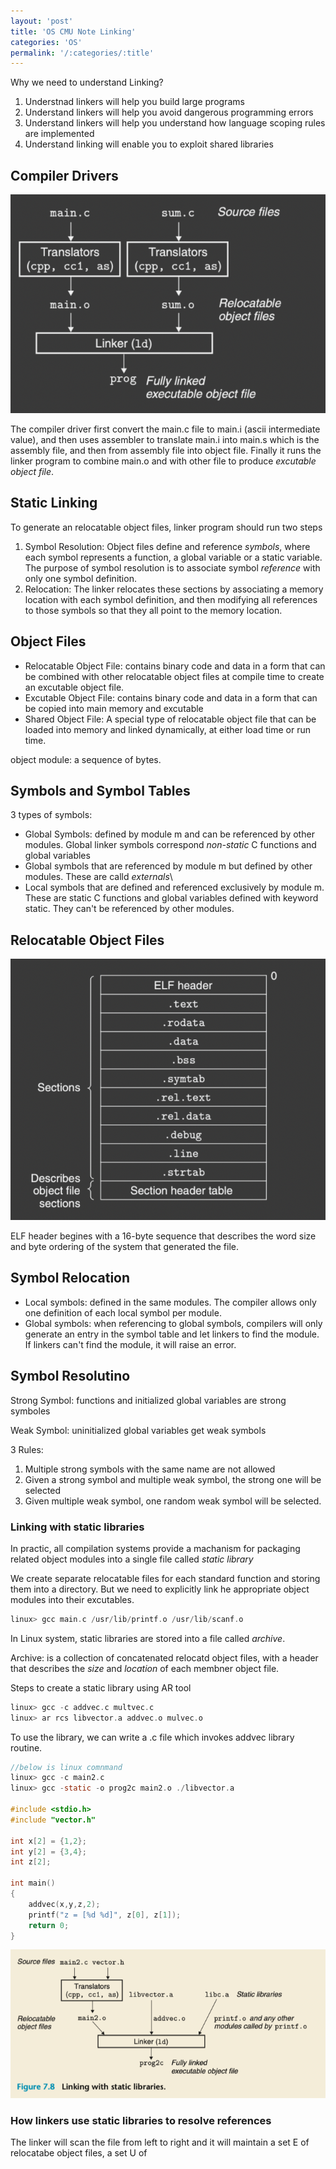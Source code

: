 ```yaml
---
layout: 'post'
title: 'OS CMU Note Linking' 
categories: 'OS'
permalink: '/:categories/:title'
---
```


Why we need to understand Linking?

1. Understnad linkers will help you build large programs
2. Understand linkers will help you avoid dangerous programming errors
3. Understand linkers will help you understand how language scoping rules are implemented
4. Understand linking will enable you to exploit shared libraries

## Compiler Drivers

![image](../pictures/compiling_proces.png)

The compiler driver first convert the main.c file to main.i (ascii intermediate value), and then uses assembler to translate main.i into main.s which is the assembly file, and then from assembly file into object file. Finally it runs the linker program to combine main.o and with other file to produce *excutable object file*.


## Static Linking

To generate an relocatable object files, linker program should run two steps

1. Symbol Resolution: Object files define and reference *symbols*, where each symbol represents a function, a global variable or a static variable. The purpose of symbol resolution is to associate symbol *reference* with only one symbol definition.
2. Relocation: The linker relocates these sections by associating a memory location with each symbol definition, and then modifying all references to those symbols so that they all point to the memory location.


## Object Files

* Relocatable Object File: contains binary code and data in a form that can be combined with other relocatable object files at compile time to create an excutable object file.
* Excutable Object File: contains binary code and data in a form that can be copied into main memory and excutable
* Shared Object File: A special type of relocatable object file that can be loaded into memory and linked dynamically, at either load time or run time.

object module: a sequence of bytes.

## Symbols and Symbol Tables

3 types of symbols:

* Global Symbols: defined by module m and can be referenced by other modules. Global linker symbols correspond *non-static* C functions and global variables
* Global symbols that are referenced by module m but defined by other modules. These are calld *externals*\
* Local symbols that are defined and referenced exclusively by module m. These are static C functions and global variables defined with keyword static. They can't be referenced by other modules.

## Relocatable Object Files

![image](../pictures/rel_obj_file.png)

ELF header begines with a 16-byte sequence that describes the word size and byte ordering of the system that generated the file. 

## Symbol Relocation

* Local symbols: defined in the same modules. The compiler allows only one definition of each local symbol per module.
* Global symbols: when referencing to global symbols, compilers   will only generate an entry in the symbol table and let linkers to find the module. If linkers can't find the module, it will raise an error.


## Symbol Resolutino

Strong Symbol: functions and initialized global variables are strong symboles

Weak Symbol: uninitialized global variables get weak symbols

3 Rules:

1. Multiple strong symbols with the same name are not allowed
2. Given a strong symbol and multiple weak symbol, the strong one will be selected
3. Given multiple weak symbol, one random weak symbol will be selected.

### Linking with static libraries

In practic, all compilation systems provide a machanism for packaging related object modules into a single file called *static library*

We create separate relocatable files for each standard function and storing them into a directory. But we need to explicitly link he appropriate object modules into their excutables.

```C
linux> gcc main.c /usr/lib/printf.o /usr/lib/scanf.o

```

In Linux system, static libraries are stored into a file called *archive*.

Archive: is a collection of concatenated relocatd object files, with a header that describes the *size* and *location* of each membner object file.

Steps to create a static library using AR tool

```C
linux> gcc -c addvec.c multvec.c
linux> ar rcs libvector.a addvec.o mulvec.o
```

To use the library, we can write a .c file which invokes addvec library routine.

```C
//below is linux comnmand
linux> gcc -c main2.c
linux> gcc -static -o prog2c main2.o ./libvector.a

#include <stdio.h>
#include "vector.h"

int x[2] = {1,2};
int y[2] = {3,4};
int z[2];

int main()
{
    addvec(x,y,z,2);
    printf("z = [%d %d]", z[0], z[1]);
    return 0;
}

```

![image](../pictures/linking_ex.png)

### How linkers use static libraries to resolve references

The linker will scan the file from left to right and it will maintain a set E of relocatabe object files, a set U of



